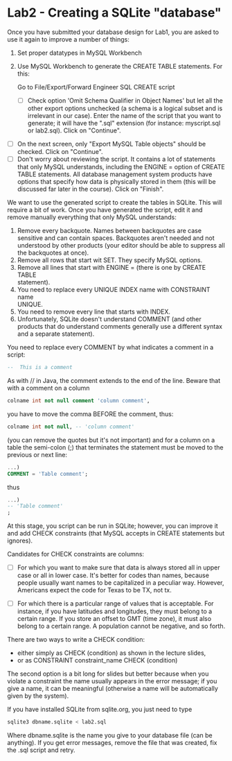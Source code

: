
# Lab2 - Creating a SQLite "database" 

Once you have submitted your database design for Lab1, you are asked to use it again 
to improve a number of things: 

1. Set proper datatypes in MySQL Workbench 
2. Use MySQL Workbench to generate the CREATE TABLE statements. 
   For this: 
   
   Go to File/Export/Forward Engineer SQL CREATE script  
   - [ ]  Check option 'Omit Schema Qualifier in Object Names' but let all the other 
export options unchecked (a schema is a logical subset and is irrelevant in our 
case). Enter the name of the script that you want to generate; it will have the 
".sql" extension (for instance: myscript.sql or lab2.sql). Click on "Continue". 

 
 - [ ] On the next screen, only "Export MySQL Table objects" should be checked. 
Click on "Continue". 
 - [ ]  Don't worry about reviewing the script. It contains a lot of statements that only 
MySQL understands, including the ENGINE = option of CREATE TABLE 
statements. All database management system products have options that 
specify how data is physically stored in them (this will be discussed far later in 
the course). Click on "Finish". 

We want to use the generated script to create the tables in SQLite. This will require a 
bit of work. Once you have generated the script, edit it and remove manually 
everything that only MySQL understands: 

1.  Remove every backquote. Names between backquotes are case sensitive and 
can contain spaces. Backquotes aren't needed and not understood by other 
products (your editor should be able to suppress all the backquotes at once). 
2.  Remove all rows that start wit SET. They specify MySQL options. 
3.  Remove all lines that start with ENGINE	=  (there is one by CREATE	TABLE	
statement). 
4.  You need to replace every UNIQUE	INDEX	name with CONSTRAINT	name	
UNIQUE. 
5.  You need to remove every line that starts with INDEX. 
6.  Unfortunately, SQLite doesn't understand COMMENT (and other products that 
do understand comments generally use a different syntax and a separate 
statement). 

You need to replace every COMMENT by what indicates a comment in a script: 
```sql
--	This is	a comment
```

As with // in Java, the comment extends to the end of the line. Beware that with a 
comment on a column 
```sql
colname int	not null comment 'column comment',
```
you have to move the comma BEFORE the comment, thus: 
```sql
colname int not	null, -- 'column comment'	
```
	
(you can remove the quotes but it's not important) and for a column on a table the 
semi-colon (;) that terminates the statement must be moved to the previous or next 
line: 

```sql
...)	
COMMENT = 'Table comment';
```

thus
```sql
...)	
-- 'Table comment'	
;	
```

At this stage, you script can be run in SQLite; however, you can improve it and add 
CHECK constraints (that MySQL accepts in CREATE statements but ignores). 

Candidates for CHECK constraints are columns: 

- [ ] For which you want to make sure that data is always stored all in upper case or 
all in lower case. It's better for codes than names, because people usually want 
names to be capitalized in a peculiar way. However, Americans expect the 
code for Texas to be TX, not tx. 

- [ ] For which there is a particular range of values that is acceptable. For instance, 
if you have latitudes and longitudes, they must belong to a certain range. If 
you store an offset to GMT (time zone), it must also belong to a certain range. 
A population cannot be negative, and so forth. 

There are two ways to write a CHECK condition: 
- either simply as CHECK	(condition) as shown in the lecture slides, 
- or as CONSTRAINT	constraint_name	CHECK	(condition) 

The second option is a bit long for slides but better because when you violate a 
constraint the name usually appears in the error message; if you give a name, it can be 
meaningful (otherwise a name will be automatically given by the system). 

If you have installed SQLite from sqlite.org, you just need to type 
```bash
sqlite3	dbname.sqlite < lab2.sql	
```
Where dbname.sqlite is the name you give to your database file (can be anything). 
If you get error messages, remove the file that was created, fix the .sql script and retry. 

